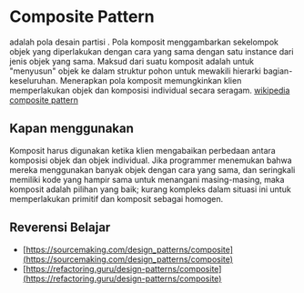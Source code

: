 # Composite Pattern 
adalah pola desain partisi . Pola komposit menggambarkan sekelompok objek yang diperlakukan dengan cara yang sama dengan satu instance dari jenis objek yang sama. Maksud dari suatu komposit adalah untuk "menyusun" objek ke dalam struktur pohon untuk mewakili hierarki bagian-keseluruhan. Menerapkan pola komposit memungkinkan klien memperlakukan objek dan komposisi individual secara seragam. [wikipedia composite pattern](https://en.wikipedia.org/wiki/Composite_pattern)

## Kapan menggunakan
Komposit harus digunakan ketika klien mengabaikan perbedaan antara komposisi objek dan objek individual. Jika programmer menemukan bahwa mereka menggunakan banyak objek dengan cara yang sama, dan seringkali memiliki kode yang hampir sama untuk menangani masing-masing, maka komposit adalah pilihan yang baik; kurang kompleks dalam situasi ini untuk memperlakukan primitif dan komposit sebagai homogen.

## Reverensi Belajar
- [https://sourcemaking.com/design_patterns/composite](https://sourcemaking.com/design_patterns/composite)
- [https://refactoring.guru/design-patterns/composite](https://refactoring.guru/design-patterns/composite)